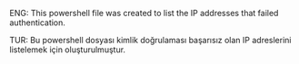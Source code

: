 ENG: This powershell file was created to list the IP addresses that failed authentication.

TUR: Bu powershell dosyası kimlik doğrulaması başarısız olan IP adreslerini listelemek için oluşturulmuştur.
